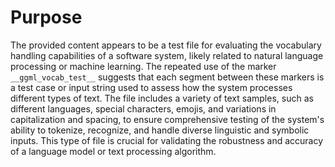 # Purpose
The provided content appears to be a test file for evaluating the vocabulary handling capabilities of a software system, likely related to natural language processing or machine learning. The repeated use of the marker `__ggml_vocab_test__` suggests that each segment between these markers is a test case or input string used to assess how the system processes different types of text. The file includes a variety of text samples, such as different languages, special characters, emojis, and variations in capitalization and spacing, to ensure comprehensive testing of the system's ability to tokenize, recognize, and handle diverse linguistic and symbolic inputs. This type of file is crucial for validating the robustness and accuracy of a language model or text processing algorithm.
